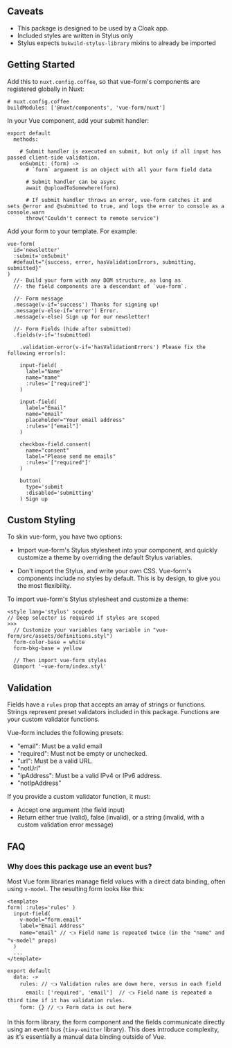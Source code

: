 
## Caveats

- This package is designed to be used by a Cloak app.
- Included styles are written in Stylus only
- Stylus expects `bukwild-stylus-library` mixins to already be imported

## Getting Started

Add this to `nuxt.config.coffee`, so that vue-form's components are registered globally in Nuxt:
```
# nuxt.config.coffee
buildModules: ['@nuxt/components', 'vue-form/nuxt']
```

In your Vue component, add your submit handler:

```
export default
  methods:
    
    # Submit handler is executed on submit, but only if all input has passed client-side validation.
    onSubmit: (form) -> 
      # `form` argument is an object with all your form field data
      
      # Submit handler can be async
      await @uploadToSomewhere(form)
      
      # If submit handler throws an error, vue-form catches it and sets @error and @submitted to true, and logs the error to console as a console.warn
      throw("Couldn't connect to remote service")
```

Add your form to your template.  For example:
```
vue-form(
  id='newsletter'
  :submit='onSubmit'
  #default="{success, error, hasValidationErrors, submitting, submitted}"
)
  //- Build your form with any DOM structure, as long as
  //- the field components are a descendant of `vue-form`.
  
  //- Form message
  .message(v-if='success') Thanks for signing up!
  .message(v-else-if='error') Error.
  .message(v-else) Sign up for our newsletter!

  //- Form Fields (hide after submitted)
  .fields(v-if='!submitted)

    .validation-error(v-if='hasValidationErrors') Please fix the following error(s):

    input-field(
      label="Name"
      name="name"
      :rules='["required"]'
    )

    input-field(
      label="Email"
      name="email"
      placeholder="Your email address"
      :rules='["email"]'
    )

    checkbox-field.consent(
      name="consent"
      label="Please send me emails"
      :rules='["required"]'
    )

    button(
      type='submit
      :disabled='submitting'
    ) Sign up
```

## Custom Styling

To skin vue-form, you have two options:

* Import vue-form's Stylus stylesheet into your component, and quickly customize a theme by overriding the default Stylus variables.

* Don't import the Stylus, and write your own CSS.  Vue-form's components include no styles by default.  This is by design, to give you the most flexibility.

To import vue-form's Stylus stylesheet and customize a theme:

```
<style lang='stylus' scoped>
// Deep selector is required if styles are scoped
>>>
  // Customize your variables (any variable in "vue-form/src/assets/definitions.styl")
  form-color-base = white
  form-bkg-base = yellow
  
  // Then import vue-form styles
  @import '~vue-form/index.styl'
```

## Validation

Fields have a `rules` prop that accepts an array of strings or functions.  Strings represent preset validators included in this package.  Functions are your custom validator functions.

Vue-form includes the following presets:

- "email":  Must be a valid email
- "required": Must not be empty or unchecked.
- "url": Must be a valid URL.
- "notUrl"
- "ipAddress":  Must be a valid IPv4 or IPv6 address.
- "notIpAddress"

If you provide a custom validator function, it must:
- Accept one argument (the field input)
- Return either true (valid), false (invalid), or a string (invalid, with a custom validation error message)

## FAQ

### Why does this package use an event bus?

Most Vue form libraries manage field values with a direct data binding, often using `v-model`.  The resulting form looks like this:

```
<template>
form( :rules='rules' )
  input-field(
    v-model="form.email"
    label="Email Address"
    name="email" // 👈 Field name is repeated twice (in the "name" and "v-model" props)
  )
  ...
</template>

export default
  data: ->
    rules: // 👈 Validation rules are down here, versus in each field
      email: ['required', 'email']  // 👈 Field name is repeated a third time if it has validation rules.
    form: {} // 👈 Form data is out here
```

In this form library, the form component and the fields communicate directly using an event bus (`tiny-emitter` library).  This does introduce complexity, as it's essentially a manual data binding outside of Vue.